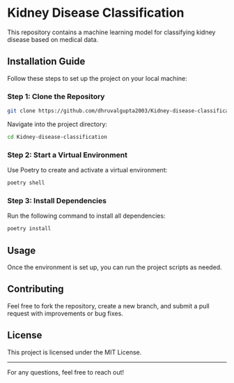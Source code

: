 # Kidney Disease Classification

This repository contains a machine learning model for classifying kidney disease based on medical data.

## Installation Guide

Follow these steps to set up the project on your local machine:

### Step 1: Clone the Repository

```bash
git clone https://github.com/dhruvalgupta2003/Kidney-disease-classification.git
```

Navigate into the project directory:
```bash
cd Kidney-disease-classification
```

### Step 2: Start a Virtual Environment

Use Poetry to create and activate a virtual environment:

```bash
poetry shell
```

### Step 3: Install Dependencies

Run the following command to install all dependencies:

```bash
poetry install
```

## Usage

Once the environment is set up, you can run the project scripts as needed.

## Contributing
Feel free to fork the repository, create a new branch, and submit a pull request with improvements or bug fixes.

## License
This project is licensed under the MIT License.

---
For any questions, feel free to reach out!

